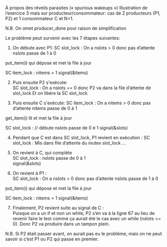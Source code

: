 À propos des réveils parasites (« spurious wakeups ») 
Illustration de l’exercice 3 mais sur producteur/consommateur: cas de 2 producteurs (P1, P2) et 1 consommateur C et N=1.

N.B. On omet producer_done pour raison de simplification

Le problème peut survenir avec les 7 étapes suivantes: 

1) On débute avec P1: 
  SC slot_lock : 
      On a nslots  > 0  donc pas d’attente 
      nslots passe de 1 à 0 

  put_item(i) qui dépose et met la file à jour 

  SC item_lock : 
      nitems = 1 
      signal(&items)  

2) Puis ensuite P2 s'exécute:  
  SC slot_lock : 
    On a nslots  == 0  donc P2 va dans la file d’attente de slot_lock 
    Et on libère la SC slot_lock  

3) Puis ensuite C s'exécute: 
  SC item_lock : 
    On a nitems  > 0  donc pas d’attente 
    nitems passe de 0 à 1 

  get_item(i) lit  et met la file à jour 

  SC slot_lock :       // débute 
    nslots passe de 0 è 1 
    signal(&slots)  

4) Pendant que C  est  dans SC slot_lock, P1 revient en exécution : 
  SC slot_lock : 
    Mis dans file d’attente du mutex slot_lock … 
   
5) On revient à C, qui complète  
  SC slot_lock : 
    nslots passe de 0 à 1  
    signal(&slots) 

6) On revient à P1 :  
  SC slot_lock : 
    On a nslots >  0  donc pas d’attente 
    nslots passe de 1 à 0 

  put_item(i) qui dépose et met la file à jour 

  SC item_lock : 
    nitems = 1 
    signal(&items)  

7) Finalement, P2 revient suite au signal de C :  
   Puisque on a un if et non un while, P2 s’en va à la ligne 67 au lieu de revenir faire le test comme ça aurait été le cas avec un while (nslots <= 0). 
   Donc P2 va produire dans un tampon plein. 

N.B. Si P2 était passer avant, on aurait pas eu le problème, mais on ne peut savoir si c’est P1 ou P2 qui passe en premier.


